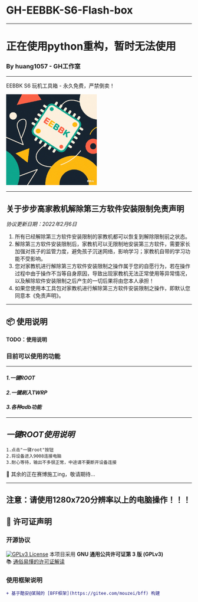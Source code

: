 # GH-EEBBK-S6-Flash-box

---
# 正在使用python重构，暂时无法使用
### By huang1057 - GH工作室

---
EEBBK S6 玩机工具箱 - 永久免费，严禁倒卖！

![EEBBKBOX](EEBBK_resized.png "EEBBKBOX")

---
## 关于步步高家教机解除第三方软件安装限制免责声明
*协议更新日期：2022年2月6日*
1. 所有已经解除第三方软件安装限制的家教机都可以恢复到解除限制前之状态。
2. 解除第三方软件安装限制后，家教机可以无限制地安装第三方软件，需要家长加强对孩子的监管力度，避免孩子沉迷网络，影响学习；家教机自带的学习功能不受影响。
3. 您对家教机进行解除第三方软件安装限制之操作属于您的自愿行为，若在操作过程中由于操作不当等自身原因，导致出现家教机无法正常使用等异常情况，以及解除软件安装限制之后产生的一切后果将由您本人承担！
4. 如果您使用本工具包对家教机进行解除第三方软件安装限制之操作，即默认您同意本《免责声明》。

---

## 📦 使用说明
**TODO：使用说明**  
### 目前可以使用的功能

---

#### *1.一键ROOT*
#### *2.一键刷入TWRP*
#### *3.各种adb功能*

---

## *一键ROOT使用说明*
~~~
1.点击"一键root"按钮
2.将设备进入9008连接电脑
3.耐心等待，输出不多很正常，中途请不要断开设备连接
~~~
🚧 其余的正在赛博施工ing，敬请期待...

---
注意：请使用1280x720分辨率以上的电脑操作！！！
---

## 📜 许可证声明

### 开源协议
[![GPLv3 License](https://img.shields.io/badge/License-GPLv3-blue.svg)](https://opensource.org/licenses/)
本项目采用 **GNU 通用公共许可证第 3 版 (GPLv3)**  
📚 [通俗易懂的许可证解读](https://www.gnu.org/licenses/gpl-3.0.en.html)

### 使用框架说明
```diff
+ 基于酷安@某贼的 [BFF框架](https://gitee.com/mouzei/bff) 构建
